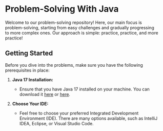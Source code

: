 # Problem-Solving With Java

Welcome to our problem-solving repository! Here, our main focus is problem-solving, starting from easy challenges and gradually progressing to more complex ones. Our approach is simple: practice, practice, and more practice!

## Getting Started

Before you dive into the problems, make sure you have the following prerequisites in place:

1. **Java 17 Installation:**
    - Ensure that you have Java 17 installed on your machine. You can download it [here](https://www.oracle.com/java/technologies/javase-downloads.html) or [here](https://jdk.java.net/archive/).

2. **Choose Your IDE:**
    - Feel free to choose your preferred Integrated Development Environment (IDE). There are many options available, such as IntelliJ IDEA, Eclipse, or Visual Studio Code.